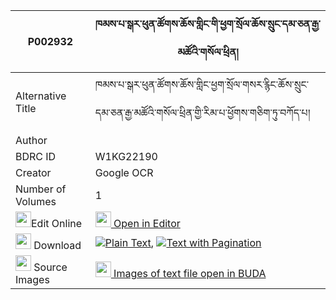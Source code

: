 |P002932|ཁམས་པ་སྒར་ཕུན་ཚོགས་ཆོས་གླིང་གི་ཕྱག་སྲོལ་ཆོས་སྲུང་དམ་ཅན་རྒྱ་མཚོའི་གསོལ་ཕྲིན། 
| --- | --- 
|Alternative Title |ཁམས་པ་སྒར་ཕུན་ཚོགས་ཆོས་གླིང་ཕྱག་སྲོལ་གསར་རྙིང་ཆོས་སྲུང་དམ་ཅན་རྒྱ་མཚོའི་གསོལ་ཕྲིན་གྱི་རིམ་པ་ཕྱོགས་གཅིག་ཏུ་བཀོད་པ།
|Author | 
|BDRC ID | W1KG22190
|Creator | Google OCR
|Number of Volumes| 1
|<img width="25" src="https://img.icons8.com/color/25/000000/edit-property.png">Edit Online| [<img width="25" src="https://avatars.githubusercontent.com/u/45091458?s=200&v=4"> Open in Editor](http://editor.openpecha.org/P002932)
|<img width="25" src="https://img.icons8.com/fluent/48/000000/download-2.png"/>  Download | [![](https://img.icons8.com/color/20/000000/txt.png)Plain Text](https://github.com/Openpecha/P002932/releases/download/v1/khampa_gar_puntsok_cho_ling_gi_plain_P002932.zip), [![](https://img.icons8.com/color/20/000000/txt.png)Text with Pagination](https://github.com/Openpecha/P002932/releases/download/v1/khampa_gar_puntsok_cho_ling_gi_pages_P002932.zip)
|<img width="25" src="https://img.icons8.com/plasticine/100/000000/pictures-folder.png"/>  Source Images | [<img width="25" src="https://library.bdrc.io/icons/BUDA-small.svg"> Images of text file open in BUDA](https://library.bdrc.io/show/bdr:W1KG22190)